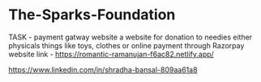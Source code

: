 # The-Sparks-Foundation
TASK - payment gatway website
a website for donation to needies either physicals things like toys, clothes or online payment through Razorpay
website link - https://romantic-ramanujan-f6ac82.netlify.app/


https://www.linkedin.com/in/shradha-bansal-809aa61a8
